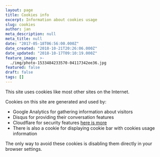 ```yaml
---
layout: page
title: Cookies info
excerpt: Information about cookies usage
slug: cookies
author: jan
meta_description: null
meta_title: null
date: "2017-05-18T06:56:00.000Z"
date_created: "2018-10-21T20:26:06.000Z"
date_updated: "2018-10-17T09:10:19.000Z"
feature_image: >-
  ./img/photo-1533484233570-04117342ee36.jpg
featured: false
draft: false
tags: []
---
```


This site uses cookies like most other sites on the Internet.

Cookies on this site are generated and used by:

- Google Analytics for gathering information about visitors
- Disqus for providing their conversation features
- Cloudflare for security features [here is more](https://support.cloudflare.com/hc/en-us/articles/200170156-What-does-the-Cloudflare-cfduid-cookie-do-)
- There is also a cookie for displaying cookie bar with cookies usage information

The only way to avoid these cookies is disabling them directly in your browser settings.
